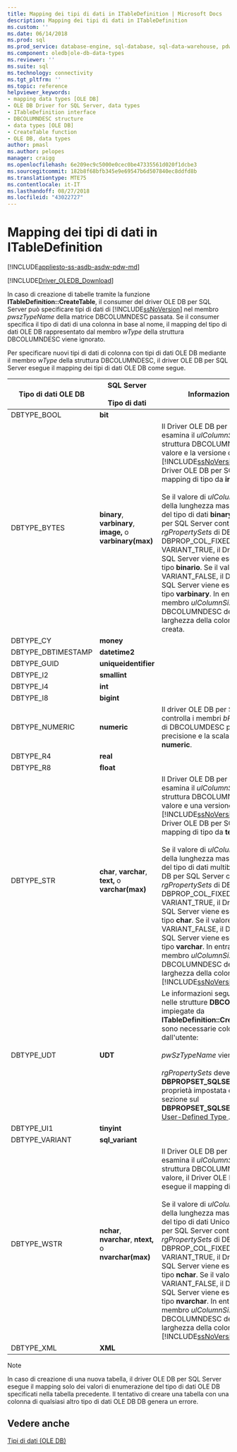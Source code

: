 ```yaml
---
title: Mapping dei tipi di dati in ITableDefinition | Microsoft Docs
description: Mapping dei tipi di dati in ITableDefinition
ms.custom: ''
ms.date: 06/14/2018
ms.prod: sql
ms.prod_service: database-engine, sql-database, sql-data-warehouse, pdw
ms.component: oledb|ole-db-data-types
ms.reviewer: ''
ms.suite: sql
ms.technology: connectivity
ms.tgt_pltfrm: ''
ms.topic: reference
helpviewer_keywords:
- mapping data types [OLE DB]
- OLE DB Driver for SQL Server, data types
- ITableDefinition interface
- DBCOLUMNDESC structure
- data types [OLE DB]
- CreateTable function
- OLE DB, data types
author: pmasl
ms.author: pelopes
manager: craigg
ms.openlocfilehash: 6e209ec9c5000e0cec0be47335561d020f1dcbe3
ms.sourcegitcommit: 182b8f68bfb345e9e69547b6d507840ec8ddfd8b
ms.translationtype: MTE75
ms.contentlocale: it-IT
ms.lasthandoff: 08/27/2018
ms.locfileid: "43022727"
---
```

# <a name="data-type-mapping-in-itabledefinition"></a>Mapping dei tipi di dati in ITableDefinition
[!INCLUDE[appliesto-ss-asdb-asdw-pdw-md](../../../includes/appliesto-ss-asdb-asdw-pdw-md.md)]

[!INCLUDE[Driver_OLEDB_Download](../../../includes/driver_oledb_download.md)]

  In caso di creazione di tabelle tramite la funzione **ITableDefinition::CreateTable**, il consumer del driver OLE DB per SQL Server può specificare tipi di dati di [!INCLUDE[ssNoVersion](../../../includes/ssnoversion-md.md)] nel membro *pwszTypeName* della matrice DBCOLUMNDESC passata. Se il consumer specifica il tipo di dati di una colonna in base al nome, il mapping del tipo di dati OLE DB rappresentato dal membro *wType* della struttura DBCOLUMNDESC viene ignorato.  
  
 Per specificare nuovi tipi di dati di colonna con tipi di dati OLE DB mediante il membro *wType* della struttura DBCOLUMNDESC, il driver OLE DB per SQL Server esegue il mapping dei tipi di dati OLE DB come segue.  
  
|Tipo di dati OLE DB|SQL Server<br /><br /> Tipo di dati|Informazioni aggiuntive|  
|----------------------|------------------------------|----------------------------|  
|DBTYPE_BOOL|**bit**||  
|DBTYPE_BYTES|**binary**, **varbinary**, **image,** o **varbinary(max)**|Il Driver OLE DB per SQL Server esamina il *ulColumnSize* membro della struttura DBCOLUMNDESC. Base, il valore e la versione del [!INCLUDE[ssNoVersion](../../../includes/ssnoversion-md.md)] dell'istanza, il Driver OLE DB per SQL Server esegue il mapping di tipo da **immagine**.<br /><br /> Se il valore di *ulColumnSize* è minore della lunghezza massima di una colonna del tipo di dati **binary**, il driver OLE DB per SQL Server controlla il membro *rgPropertySets* di DBCOLUMNDESC. Se DBPROP_COL_FIXEDLENGTH è VARIANT_TRUE, il Driver OLE DB per SQL Server viene eseguito il mapping di tipo **binario**. Se il valore della proprietà è VARIANT_FALSE, il Driver OLE DB per SQL Server viene eseguito il mapping di tipo **varbinary**. In entrambi i casi il membro *ulColumnSize* di DBCOLUMNDESC determina la larghezza della colonna di SQL Server creata.|  
|DBTYPE_CY|**money**||  
|DBTYPE_DBTIMESTAMP|**datetime2**||  
|DBTYPE_GUID|**uniqueidentifier**||  
|DBTYPE_I2|**smallint**||  
|DBTYPE_I4|**int**||  
|DBTYPE_I8|**bigint**||
|DBTYPE_NUMERIC|**numeric**|Il driver OLE DB per SQL Server controlla i membri *bPrecision* e *bScale* di DBCOLUMDESC per determinare la precisione e la scala per la colonna **numeric**.|  
|DBTYPE_R4|**real**||  
|DBTYPE_R8|**float**||  
|DBTYPE_STR|**char**, **varchar**, **text,** o **varchar(max)**|Il Driver OLE DB per SQL Server esamina il *ulColumnSize* membro della struttura DBCOLUMNDESC. In base al valore e una versione del [!INCLUDE[ssNoVersion](../../../includes/ssnoversion-md.md)] dell'istanza, il Driver OLE DB per SQL Server esegue il mapping di tipo da **testo**.<br /><br /> Se il valore di *ulColumnSize* è minore della lunghezza massima di una colonna del tipo di dati multibyte, il driver OLE DB per SQL Server controlla il membro *rgPropertySets* di DBCOLUMNDESC. Se DBPROP_COL_FIXEDLENGTH è VARIANT_TRUE, il Driver OLE DB per SQL Server viene eseguito il mapping di tipo **char**. Se il valore della proprietà è VARIANT_FALSE, il Driver OLE DB per SQL Server viene eseguito il mapping di tipo **varchar**. In entrambi i casi, il membro *ulColumnSize* di DBCOLUMNDESC determina la larghezza della colonna di [!INCLUDE[ssNoVersion](../../../includes/ssnoversion-md.md)] creata.|  
|DBTYPE_UDT|**UDT**|Le informazioni seguenti vengono usate nelle strutture **DBCOLUMNDESC** impiegate da **ITableDefinition::CreateTable** quando sono necessarie colonne di tipo definito dall'utente:<br /><br /> *pwSzTypeName* viene ignorato.<br /><br /> *rgPropertySets* deve includere una **DBPROPSET_SQLSERVERCOLUMN** proprietà impostata come descritto nella sezione sul **DBPROPSET_SQLSERVERCOLUMN**nella [User-Defined Type ](../../oledb/features/using-user-defined-types.md).|  
|DBTYPE_UI1|**tinyint**||  
|DBTYPE_VARIANT|**sql_variant**||
|DBTYPE_WSTR|**nchar**, **nvarchar**, **ntext,** o **nvarchar(max)**|Il Driver OLE DB per SQL Server esamina il *ulColumnSize* membro della struttura DBCOLUMNDESC. In base al valore, il Driver OLE DB per SQL Server esegue il mapping di tipo da **ntext**.<br /><br /> Se il valore di *ulColumnSize* è minore della lunghezza massima di una colonna del tipo di dati Unicode, il driver OLE DB per SQL Server controlla il membro *rgPropertySets* di DBCOLUMNDESC. Se DBPROP_COL_FIXEDLENGTH è VARIANT_TRUE, il Driver OLE DB per SQL Server viene eseguito il mapping di tipo **nchar**. Se il valore della proprietà è VARIANT_FALSE, il Driver OLE DB per SQL Server viene eseguito il mapping di tipo **nvarchar**. In entrambi i casi, il membro *ulColumnSize* di DBCOLUMNDESC determina la larghezza della colonna di [!INCLUDE[ssNoVersion](../../../includes/ssnoversion-md.md)] creata.|  
|DBTYPE_XML|**XML**||  

> [!NOTE]  
>  In caso di creazione di una nuova tabella, il driver OLE DB per SQL Server esegue il mapping solo dei valori di enumerazione del tipo di dati OLE DB specificati nella tabella precedente. Il tentativo di creare una tabella con una colonna di qualsiasi altro tipo di dati OLE DB DB genera un errore.  

## <a name="see-also"></a>Vedere anche  
 [Tipi di dati &#40;OLE DB&#41;](../../oledb/ole-db-data-types/data-types-ole-db.md)  
  
  
